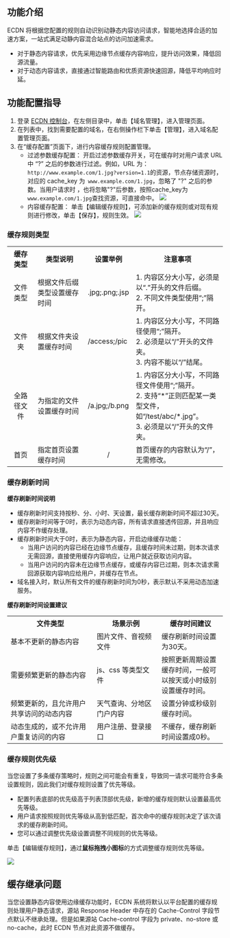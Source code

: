 ## 功能介绍

ECDN 将根据您配置的规则自动识别动静态内容访问请求，智能地选择合适的加速方案，一站式满足动静内容混合站点的访问加速需求。

- 对于静态内容请求，优先采用边缘节点缓存内容响应，提升访问效果，降低回源流量。
- 对于动态内容请求，直接通过智能路由和优质资源快速回源，降低平均响应时延。

## 功能配置指导
1. 登录 [ECDN 控制台](https://console.cloud.tencent.com/dsa)，在左侧目录中，单击【域名管理】，进入管理页面。
2. 在列表中，找到需要配置的域名，在右侧操作栏下单击【管理】，进入域名配置管理页面。   
3. 在“缓存配置”页面下，进行内容缓存规则配置管理。   
   - 过滤参数缓存配置：
     开启过滤参数缓存开关，可在缓存时对用户请求 URL 中 “?” 之后的参数进行过滤。例如，URL 为：` http://www.example.com/1.jpg?version=1.1`的资源，节点存储资源时，对应的 cache_key 为` www.example.com/1.jpg`，忽略了 "?" 之后的参数。当用户请求时 ，也将忽略"?"后参数，按照cache_key为`www.example.com/1.jpg`查找资源，可直接命中。
	![](https://main.qcloudimg.com/raw/c8090cdfe705cab673e8b7ff6842691a.png)
   - 内容缓存配置：
   单击【编辑缓存规则】，可添加新的缓存规则或对现有规则进行修改，单击【保存】，规则生效。
     ![](https://main.qcloudimg.com/raw/49ab04c890048cf45b2c70ff42a5d74b.png)

### 缓存规则类型  

<table style="display:table" width="100%">
	<tbody>
		<tr>
			<th colspan="1" style="text-align: center" width="15%"> 缓存类型 </th>
			<th colspan="1" style="text-align: center" width="30%"> 类型说明 </th>
			<th colspan="1" style="text-align: center" width="10%"> 设置举例 </th>
			<th width="45%">注意事项</th>
		</tr>
		<tr>
			<td style="text-align: center">文件类型</td>
			<td>根据文件后缀类型设置缓存时间</td>
			<td>.jpg;.png;.jsp</td>
			<td>1. 内容区分大小写，必须是以“.”开头的文件后缀。</br>2. 不同文件类型使用“;”隔开。</td>
		</tr>
		<tr>
			<td style="text-align: center">文件夹</td>
			<td>根据文件夹设置缓存时间</td>
			<td>/access;/pic</td>
			<td>1. 内容区分大小写，不同路径使用“;”隔开。</br>2. 必须是以“/”开头的文件夹。</br>3. 内容不能以“/”结尾。</td>
		</tr>
		<tr>
			<td style="text-align: center">全路径文件</td>
			<td>为指定的文件设置缓存时间</td>
			<td>/a.jpg;/b.png</td>
			<td>1. 内容区分大小写，不同路径文件使用“;”隔开。</br>2. 支持“*”正则匹配某一类型文件，如“/test/abc/*.jpg”。</br>3. 必须是以“/”开头的文件夹。</td>
		</tr>
		<tr>
			<td style="text-align: center">首页</td>
			<td>指定首页设置缓存时间</td>
			<td style="text-align: center">/</td>
			<td>首页缓存的内容默认为“/”，无需修改。</td>
		</tr>
	</tbody>
</table> 



### 缓存刷新时间  

<strong>缓存刷新时间说明</strong>  

- 缓存刷新时间支持按秒、分、小时、天设置，最长缓存刷新时间不超过30天。  
- 缓存刷新时间等于0时，表示为动态内容，所有请求直接透传回源，并且响应内容不作缓存处理。  
- 缓存刷新时间大于0时，表示为静态内容，开启边缘缓存功能：
  - 当用户访问的内容已经在边缘节点缓存，且缓存时间未过期，则本次请求无需回源，直接使用缓存内容响应，让用户就近获取访问内容。
  - 当用户访问的内容未在边缘节点缓存，或缓存内容已过期，则本次请求需回源获取内容响应给用户，并缓存在节点。
- 域名接入时，默认所有文件的缓存刷新时间为0秒，表示默认不采用动态加速服务。

<strong>缓存刷新时间设置建议</strong>

<table style="display:table" width="100%">
	<tbody>
		<tr>
			<th colspan="1" style="text-align: center" width="40%"> 文件类型 </th>
			<th colspan="1" style="text-align: center" width="30%"> 场景示例 </th>
			<th colspan="1" style="text-align: center" width="30%"> 缓存时间建议 </th>
		</tr>
		<tr>
			<td>基本不更新的静态内容</td>
			<td>图片文件、音视频文件</td>
			<td>缓存刷新时间设置为30天。</td>
		</tr>
		<tr>
			<td>需要频繁更新的静态内容</td>
			<td>js、css 等类型文件</td>
			<td>按照更新周期设置缓存时间，一般可以按天或小时级别设置缓存时间。</td>
		</tr>
		<tr>
			<td>频繁更新的，且允许用户共享访问的动态内容</td>
			<td>天气查询、分地区门户内容</td>
			<td>设置分钟或秒级别缓存时间。</td>		
		</tr>
		<tr>
			<td>动态生成的，或不允许用户重复访问的内容</td>
			<td>用户注册、登录接口</td>
			<td>不缓存，缓存刷新时间设置成0秒。</td>		
		</tr>
	</tbody>
</table> 



### 缓存规则优先级

当您设置了多条缓存策略时，规则之间可能会有重复，导致同一请求可能符合多条设置规则，因此我们对缓存规则设置了优先等级。  

- 配置列表底部的优先级高于列表顶部优先级，新增的缓存规则默认设置最高优先等级。
- 用户请求按照规则优先等级从高到低匹配，首次命中的缓存规则决定了该次请求的缓存刷新时间。
- 您可以通过调整优先级设置调整不同规则的优先等级。

单击【编辑缓存规则】，通过<strong>鼠标拖拽小图标</strong>的方式调整缓存规则优先等级。

![](https://main.qcloudimg.com/raw/9bc37411df24d906571d394a2bb0ab84.png)

## 缓存继承问题

当您设置静态内容使用边缘缓存功能时，ECDN 系统将默认以平台配置的缓存规则处理用户静态请求，源站 Response Header 中存在的 Cache-Control 字段节点默认不继承处理。但是如果源站 Cache-control 字段为 private、no-store 或 no-cache，此时 ECDN 节点对此资源不做缓存。
